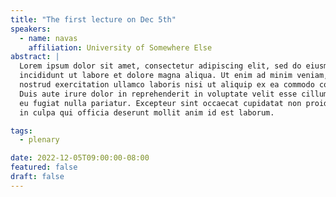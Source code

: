 ```yaml
---
title: "The first lecture on Dec 5th"
speakers:
  - name: navas
    affiliation: University of Somewhere Else
abstract: |
  Lorem ipsum dolor sit amet, consectetur adipiscing elit, sed do eiusmod tempor
  incididunt ut labore et dolore magna aliqua. Ut enim ad minim veniam, quis
  nostrud exercitation ullamco laboris nisi ut aliquip ex ea commodo consequat.
  Duis aute irure dolor in reprehenderit in voluptate velit esse cillum dolore
  eu fugiat nulla pariatur. Excepteur sint occaecat cupidatat non proident, sunt
  in culpa qui officia deserunt mollit anim id est laborum.

tags:
  - plenary

date: 2022-12-05T09:00:00-08:00
featured: false
draft: false
---
```

